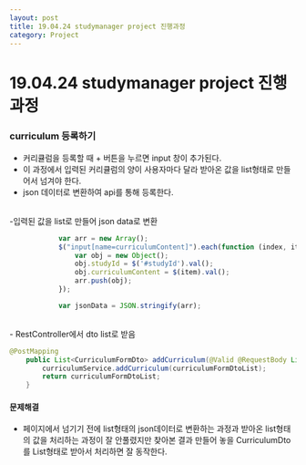 ```yaml
---
layout: post
title: 19.04.24 studymanager project 진행과정
category: Project
---
```


# 19.04.24 studymanager project 진행과정
### curriculum 등록하기
- 커리큘럼을 등록할 때 + 버튼을 누르면 input 창이 추가된다.
- 이 과정에서 입력된 커리큘럼의 양이 사용자마다 달라 받아온 값을 list형태로 만들어서 넘겨야 한다.
- json 데이터로 변환하여 api를 통해 등록한다.

<br>
-입력된 값을 list로 만들어 json data로 변환

```javascript
            var arr = new Array();
            $("input[name=curriculumContent]").each(function (index, item) {
                var obj = new Object();
                obj.studyId = $('#studyId').val();
                obj.curriculumContent = $(item).val();
                arr.push(obj);
            });

            var jsonData = JSON.stringify(arr);
```

<br>
- RestController에서 dto list로 받음

```java
@PostMapping
    public List<CurriculumFormDto> addCurriculum(@Valid @RequestBody List<CurriculumFormDto> curriculumFormDtoList){
        curriculumService.addCurriculum(curriculumFormDtoList);
        return curriculumFormDtoList;
    }
```




####     문제해결
- 페이지에서 넘기기 전에 list형태의 json데이터로 변환하는 과정과 받아온 list형태의 값을 처리하는 과정이 잘 안풀렸지만 찾아본 결과 만들어 놓을 CurriculumDto를 List형태로 받아서 처리하면 잘 동작한다.

